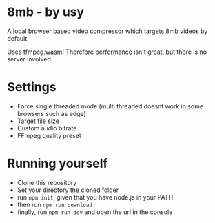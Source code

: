 # 8mb - by usy
A local browser based video compressor which targets 8mb videos by default

Uses [ffmpeg.wasm](https://github.com/ffmpegwasm/ffmpeg.wasm)! Therefore performance isn't great, but there is no server involved.

# Settings
- Force single threaded mode (multi threaded doesnt work in some browsers such as edge)
- Target file size
- Custom audio bitrate
- FFmpeg quality preset

# Running yourself
- Clone this repository
- Set your directory the cloned folder
- run `npm init`, given that you have node.js in your PATH
- then run `npm run download`
- finally, run `npm run dev` and open the url in the console
